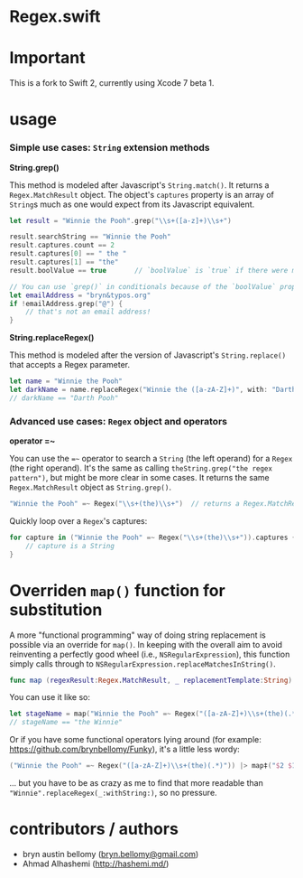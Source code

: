 
# Regex.swift

# Important

This is a fork to Swift 2, currently using Xcode 7 beta 1.

# usage

### Simple use cases: `String` extension methods

**String.grep()**

This method is modeled after Javascript's `String.match()`.  It returns a `Regex.MatchResult` object.  The object's `captures` property is an array of `String`s much as one would expect from its Javascript equivalent.

```swift
let result = "Winnie the Pooh".grep("\\s+([a-z]+)\\s+")

result.searchString == "Winnie the Pooh"
result.captures.count == 2
result.captures[0] == " the "
result.captures[1] == "the"
result.boolValue == true       // `boolValue` is `true` if there were more than 0 matches

// You can use `grep()` in conditionals because of the `boolValue` property its result exposes
let emailAddress = "bryn&typos.org"
if !emailAddress.grep("@") {
    // that's not an email address!
}
```

**String.replaceRegex()**

This method is modeled after the version of Javascript's `String.replace()` that accepts a Regex parameter.  

```swift
let name = "Winnie the Pooh"
let darkName = name.replaceRegex("Winnie the ([a-zA-Z]+)", with: "Darth $1")
// darkName == "Darth Pooh"
```


### Advanced use cases: `Regex` object and operators

**operator =~**

You can use the `=~` operator to search a `String` (the left operand) for a `Regex` (the right operand).  It's the same as calling `theString.grep("the regex pattern")`, but might be more clear in some cases.  It returns the same `Regex.MatchResult` object as `String.grep()`.

```swift
"Winnie the Pooh" =~ Regex("\\s+(the)\\s+")  // returns a Regex.MatchResult
```

Quickly loop over a `Regex`'s captures:

```swift
for capture in ("Winnie the Pooh" =~ Regex("\\s+(the)\\s+")).captures {
    // capture is a String
}
```

# Overriden `map()` function for substitution

A more "functional programming" way of doing string replacement is possible via an override for `map()`.  In keeping with the overall aim to avoid reinventing a perfectly good wheel (i.e., `NSRegularExpression`), this function simply calls through to `NSRegularExpression.replaceMatchesInString()`.

```swift
func map (regexResult:Regex.MatchResult, _ replacementTemplate:String) -> String
```

You can use it like so:

```swift
let stageName = map("Winnie the Pooh" =~ Regex("([a-zA-Z]+)\\s+(the)(.*)"), "$2 $1")
// stageName == "the Winnie"
```

Or if you have some functional operators lying around (for example: <https://github.com/brynbellomy/Funky>), it's a little less wordy:

```swift
("Winnie the Pooh" =~ Regex("([a-zA-Z]+)\\s+(the)(.*)")) |> map‡("$2 $1")
```

... but you have to be as crazy as me to find that more readable than `"Winnie".replaceRegex(_:withString:)`, so no pressure.


# contributors / authors

- bryn austin bellomy (<bryn.bellomy@gmail.com>)
- Ahmad Alhashemi (http://hashemi.md/)
